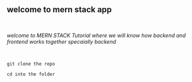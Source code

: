 ## welcome to mern stack app

<br/>

_welcome to MERN STACK Tutorial where we will know how backend and frontend works together specaially backend_

<br/>

```
git clone the repo
```

```
cd into the folder
```
